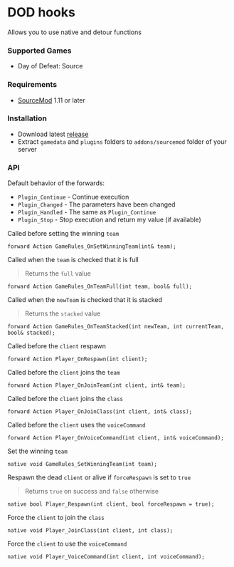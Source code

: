 # DOD hooks

Allows you to use native and detour functions

### Supported Games

* Day of Defeat: Source

### Requirements

* [SourceMod](https://www.sourcemod.net) 1.11 or later

### Installation

* Download latest [release](https://github.com/dronelektron/dod-hooks/releases)
* Extract `gamedata` and `plugins` folders to `addons/sourcemod` folder of your server

### API

Default behavior of the forwards:

* `Plugin_Continue` - Continue execution
* `Plugin_Changed` - The parameters have been changed
* `Plugin_Handled` - The same as `Plugin_Continue`
* `Plugin_Stop` - Stop execution and return my value (if available)

Called before setting the winning `team`

```sourcepawn
forward Action GameRules_OnSetWinningTeam(int& team);
```

Called when the `team` is checked that it is full

> Returns the `full` value

```sourcepawn
forward Action GameRules_OnTeamFull(int team, bool& full);
```

Called when the `newTeam` is checked that it is stacked

> Returns the `stacked` value

```sourcepawn
forward Action GameRules_OnTeamStacked(int newTeam, int currentTeam, bool& stacked);
```

Called before the `client` respawn

```sourcepawn
forward Action Player_OnRespawn(int client);
```

Called before the `client` joins the `team`

```sourcepawn
forward Action Player_OnJoinTeam(int client, int& team);
```

Called before the `client` joins the `class`

```sourcepawn
forward Action Player_OnJoinClass(int client, int& class);
```

Called before the `client` uses the `voiceCommand`

```sourcepawn
forward Action Player_OnVoiceCommand(int client, int& voiceCommand);
```

Set the winning `team`

```sourcepawn
native void GameRules_SetWinningTeam(int team);
```

Respawn the dead `client` or alive if `forceRespawn` is set to `true`

> Returns `true` on success and `false` otherwise

```sourcepawn
native bool Player_Respawn(int client, bool forceRespawn = true);
```

Force the `client` to join the `class`

```sourcepawn
native void Player_JoinClass(int client, int class);
```

Force the `client` to use the `voiceCommand`

```sourcepawn
native void Player_VoiceCommand(int client, int voiceCommand);
```
